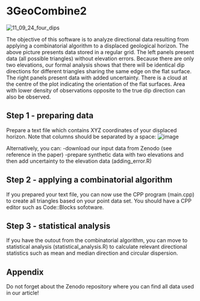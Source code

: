# 3GeoCombine2
![11_09_24_four_dips](https://github.com/user-attachments/assets/87e31f1f-a98d-4861-83af-62805aa22317)

The objective of this software is to analyze directional data resulting from applying a combinatorial algorithm to a displaced geological horizon. The above picture presents data stored in a regular grid. The left panels present data (all possible triangles) without elevation errors. Because there are only two elevations, our formal analysis shows that there will be identical dip directions for different triangles sharing the same edge on the flat surface. The right panels present data with added uncertainty. There is a cloud at the centre of the plot indicating the orientation of the flat surfaces. Area with lower density of observations opposite to the true dip direction can also be observed.

## Step 1 - preparing data

Prepare a text file which contains XYZ coordinates of your displaced horizon. Note that columns should be separated by a space:
![image](https://github.com/user-attachments/assets/62c36203-c724-4cd1-91ab-36dada744dbb)



Alternatively, you can:
-download our input data from Zenodo (see reference in the paper)
-prepare synthetic data with two elevations and then add uncertainty to the elevation data (adding_error.R)

## Step 2 - applying a combinatorial algorithm

If you prepared your text file, you can now use the CPP program (main.cpp) to create all triangles based on your point data set. 
You should have a CPP editor such as Code::Blocks sofotware.

## Step 3 - statistical analysis

If you have the outout from the combinatorial algorithm, you can move to statistical analysis (statistical_analysis.R) to calculate relevant directional statistics such as mean and median direction and circular dispersion.

## Appendix

Do not forget about the Zenodo repository where you can find all data used in our article!
